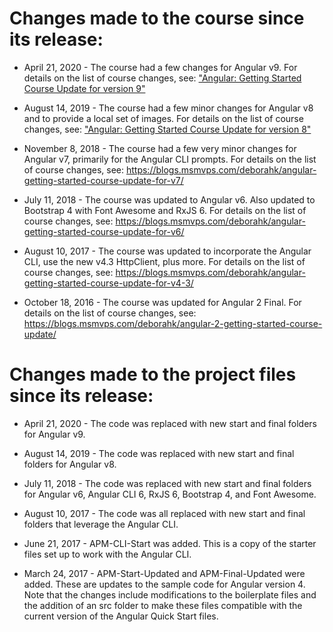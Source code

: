 # Changes made to the course since its release:
- April 21, 2020 - The course had a few changes for Angular v9. For details on the list of course changes, see: ["Angular: Getting Started Course Update for version 9"](https://docs.google.com/document/d/1MZd2D2zeNusKAwl_NYZbWDLzvUlvYicKfYMpFnlOxSs/edit?usp=sharing)

- August 14, 2019 - The course had a few minor changes for Angular v8 and to provide a local set of images. For details on the list of course changes, see: ["Angular: Getting Started Course Update for version 8"](https://docs.google.com/document/d/11LgSHiBhszzplXZkL9q9NEX4pi3uIO24WMeBUM0oZg0/edit?usp=sharing)

- November 8, 2018 - The course had a few very minor changes for Angular v7, primarily for the Angular CLI prompts. For details on the list of course changes, see: https://blogs.msmvps.com/deborahk/angular-getting-started-course-update-for-v7/

- July 11, 2018 - The course was updated to Angular v6. Also updated to Bootstrap 4 with Font Awesome and RxJS 6. For details on the list of course changes, see: https://blogs.msmvps.com/deborahk/angular-getting-started-course-update-for-v6/

- August 10, 2017 - The course was updated to incorporate the Angular CLI, use the new v4.3 HttpClient, plus more. For details on the list of course changes, see: https://blogs.msmvps.com/deborahk/angular-getting-started-course-update-for-v4-3/

- October 18, 2016 - The course was updated for Angular 2 Final. For details on the list of course changes, see: https://blogs.msmvps.com/deborahk/angular-2-getting-started-course-update/

# Changes made to the project files since its release:
- April 21, 2020 - The code was replaced with new start and final folders for Angular v9.

- August 14, 2019 - The code was replaced with new start and final folders for Angular v8.

- July 11, 2018 - The code was replaced with new start and final folders for Angular v6, Angular CLI 6, RxJS 6, Bootstrap 4, and Font Awesome.

- August 10, 2017 - The code was all replaced with new start and final folders that leverage the Angular CLI.

- June 21, 2017 - APM-CLI-Start was added. This is a copy of the starter files set up to work with the Angular CLI.

- March 24, 2017 - APM-Start-Updated and APM-Final-Updated were added. These are updates to the sample code for Angular version 4. Note that the changes include modifications to the boilerplate files and the addition of an src folder to make these files compatible with the current version of the Angular Quick Start files.
